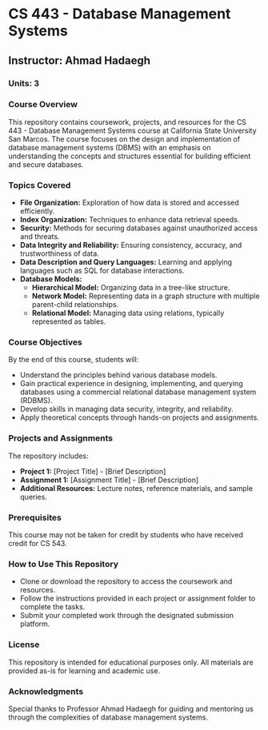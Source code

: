 # CS 443 - Database Management Systems

## Instructor: Ahmad Hadaegh  
### Units: 3

### Course Overview

This repository contains coursework, projects, and resources for the CS 443 - Database Management Systems course at California State University San Marcos. The course focuses on the design and implementation of database management systems (DBMS) with an emphasis on understanding the concepts and structures essential for building efficient and secure databases.

### Topics Covered

- **File Organization:** Exploration of how data is stored and accessed efficiently.
- **Index Organization:** Techniques to enhance data retrieval speeds.
- **Security:** Methods for securing databases against unauthorized access and threats.
- **Data Integrity and Reliability:** Ensuring consistency, accuracy, and trustworthiness of data.
- **Data Description and Query Languages:** Learning and applying languages such as SQL for database interactions.
- **Database Models:**
  - **Hierarchical Model:** Organizing data in a tree-like structure.
  - **Network Model:** Representing data in a graph structure with multiple parent-child relationships.
  - **Relational Model:** Managing data using relations, typically represented as tables.

### Course Objectives

By the end of this course, students will:
- Understand the principles behind various database models.
- Gain practical experience in designing, implementing, and querying databases using a commercial relational database management system (RDBMS).
- Develop skills in managing data security, integrity, and reliability.
- Apply theoretical concepts through hands-on projects and assignments.

### Projects and Assignments

The repository includes:
- **Project 1:** [Project Title] - [Brief Description]
- **Assignment 1:** [Assignment Title] - [Brief Description]
- **Additional Resources:** Lecture notes, reference materials, and sample queries.

### Prerequisites

This course may not be taken for credit by students who have received credit for CS 543.

### How to Use This Repository

- Clone or download the repository to access the coursework and resources.
- Follow the instructions provided in each project or assignment folder to complete the tasks.
- Submit your completed work through the designated submission platform.

### License

This repository is intended for educational purposes only. All materials are provided as-is for learning and academic use.


### Acknowledgments

Special thanks to Professor Ahmad Hadaegh for guiding and mentoring us through the complexities of database management systems.

